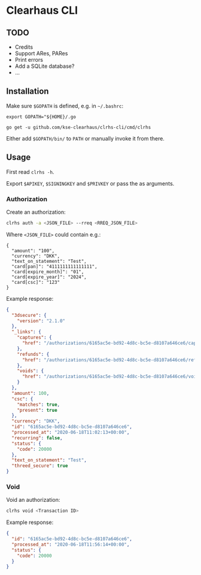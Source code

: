 # Clearhaus CLI

## TODO

- Credits
- Support ARes, PARes
- Print errors
- Add a SQLite database?
- ...


## Installation

Make sure `$GOPATH` is defined, e.g. in `~/.bashrc`:

```
export GOPATH="${HOME}/.go
```

```
go get -u github.com/kse-clearhaus/clrhs-cli/cmd/clrhs
```

Either add `$GOPATH/bin/` to `PATH` or manually invoke it from there.

## Usage

First read `clrhs -h`.

Export `$APIKEY`, `$SIGNINGKEY` and `$PRIVKEY` or pass the as arguments.

### Authorization

Create an authorization:
``` bash
clrhs auth -a <JSON_FILE> --rreq <RREQ_JSON_FILE>
```

Where `<JSON_FILE>` could contain e.g.:
```
{
  "amount": "100",
  "currency": "DKK",
  "text_on_statement": "Test",
  "card[pan]": "4111111111111111",
  "card[expire_month]": "01",
  "card[expire_year]": "2024",
  "card[csc]": "123"
}
```

Example response:
```json
{
  "3dsecure": {
    "version": "2.1.0"
  },
  "_links": {
    "captures": {
      "href": "/authorizations/6165ac5e-bd92-4d8c-bc5e-d8107a646ce6/captures"
    },
    "refunds": {
      "href": "/authorizations/6165ac5e-bd92-4d8c-bc5e-d8107a646ce6/refunds"
    },
    "voids": {
      "href": "/authorizations/6165ac5e-bd92-4d8c-bc5e-d8107a646ce6/voids"
    }
  },
  "amount": 100,
  "csc": {
    "matches": true,
    "present": true
  },
  "currency": "DKK",
  "id": "6165ac5e-bd92-4d8c-bc5e-d8107a646ce6",
  "processed_at": "2020-06-18T11:02:13+00:00",
  "recurring": false,
  "status": {
    "code": 20000
  },
  "text_on_statement": "Test",
  "threed_secure": true
}
```

### Void

Void an authorization:

```bash
clrhs void <Transaction ID>
```

Example response:

```json
{
  "id": "6165ac5e-bd92-4d8c-bc5e-d8107a646ce6",
  "processed_at": "2020-06-18T11:56:14+00:00",
  "status": {
    "code": 20000
  }
}
```
